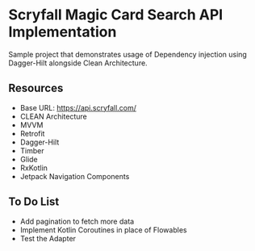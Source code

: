 # Scryfall Magic Card Search API Implementation

Sample project that demonstrates usage of Dependency injection using Dagger-Hilt alongside Clean Architecture.

## Resources

* Base URL: https://api.scryfall.com/
* CLEAN Architecture
* MVVM
* Retrofit
* Dagger-Hilt
* Timber
* Glide
* RxKotlin
* Jetpack Navigation Components

## To Do List

* Add pagination to fetch more data
* Implement Kotlin Coroutines in place of Flowables
* Test the Adapter